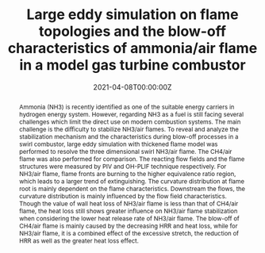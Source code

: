 ---
title: "Large eddy simulation on flame topologies and the blow-off characteristics of ammonia/air flame in a model gas turbine combustor"
authors:
- Xutao Wei
- Meng Zhang
- admin
- Jinhua Wang
- Zuohua Huang
- Houzhang Tan
#author_notes:
#- "Equal contribution"
#- "Equal contribution"
date: "2021-04-08T00:00:00Z"
doi: "10.1016/j.fuel.2021.120846"

# Schedule page publish date (NOT publication's date).
publishDate: "2021-04-08T00:00:00Z"

# Publication type.
# Accepts a single type but formatted as a YAML list (for Hugo requirements).
# Enter a publication type from the CSL standard.
publication_types: ["article-journal"]

# Publication name and optional abbreviated publication name.
publication: "*FUEL*"
publication_short: ""

abstract: Ammonia (NH3) is recently identified as one of the suitable energy carriers in hydrogen energy system. However, regarding NH3 as a fuel is still facing several challenges which limit the direct use on modern combustion systems. The main challenge is the difficulty to stabilize NH3/air flames. To reveal and analyze the stabilization mechanism and the characteristics during blow-off processes in a swirl combustor, large eddy simulation with thickened flame model was performed to resolve the three dimensional swirl NH3/air flame. The CH4/air flame was also performed for comparison. The reacting flow fields and the flame structures were measured by PIV and OH-PLIF technique respectively. For NH3/air flame, flame fronts are burning to the higher equivalence ratio region, which leads to a larger trend of extinguishing. The curvature distribution at flame root is mainly dependent on the flame characteristics. Downstream the flows, the curvature distribution is mainly influenced by the flow field characteristics. Though the value of wall heat loss of NH3/air flame is less than that of CH4/air flame, the heat loss still shows greater influence on NH3/air flame stabilization when considering the lower heat release rate of NH3/air flame. The blow-off of CH4/air flame is mainly caused by the decreasing HRR and heat loss, while for NH3/air flame, it is a combined effect of the excessive stretch, the reduction of HRR as well as the greater heat loss effect. 

# Summary. An optional shortened abstract.
#summary: Lorem ipsum dolor sit amet, consectetur adipiscing elit. Duis posuere tellus ac convallis placerat. Proin tincidunt magna sed ex sollicitudin condimentum.

tags:
- Source Themes
featured: false

# links:
# - name: ""
#   url: ""
url_pdf: 'https://www.sciencedirect.com/science/article/pii/S0016236121007237'
#url_code: 'https://github.com/wowchemy/wowchemy-hugo-themes'
#url_dataset: ''
#url_poster: ''
#url_project: ''
#url_slides: ''
#url_source: ''
#url_video: ''

# Featured image
# To use, add an image named `featured.jpg/png` to your page's folder. 
image:
  caption: 'OH fields of ammonia swirl flames.'
  focal_point: ""
  preview_only: false

# Associated Projects (optional).
#   Associate this publication with one or more of your projects.
#   Simply enter your project's folder or file name without extension.
#   E.g. `internal-project` references `content/project/internal-project/index.md`.
#   Otherwise, set `projects: []`.
#projects: []

# Slides (optional).
#   Associate this publication with Markdown slides.
#   Simply enter your slide deck's filename without extension.
#   E.g. `slides: "example"` references `content/slides/example/index.md`.
#   Otherwise, set `slides: ""`.
#slides: ""
---
